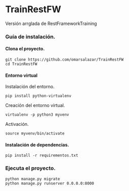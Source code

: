 # TrainRestFW
Versión arrglada de RestFrameworkTraining

### Guía de instalación.

#### Clona el proyecto.
```
git clone https://github.com/omarsalazar/TrainRestFW
cd TrainRestFW
```

#### Entorno virtual

Instalación del entorno.
```
pip install python-virtualenv
```
Creación del entorno virtual.
```
virtualenv -p python3 myvenv
```
Activación.
```
source myvenv/bin/activate
```

#### Instalación de dependencias.
```
pip install -r requirementos.txt
```
### Ejecuta el proyecto.
```
python manage.py migrate
python manage.py runserver 0.0.0.0:8000
```

